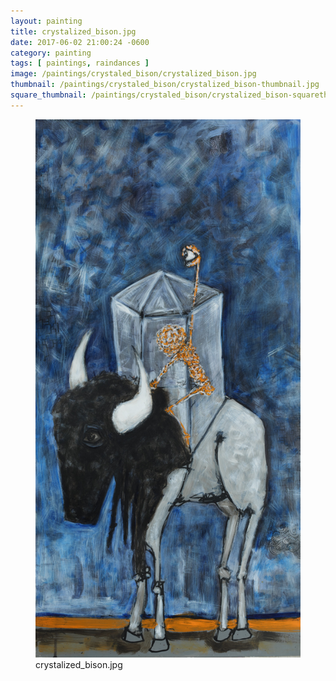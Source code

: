 ```yaml
---
layout: painting
title: crystalized_bison.jpg
date: 2017-06-02 21:00:24 -0600
category: painting
tags: [ paintings, raindances ]
image: /paintings/crystaled_bison/crystalized_bison.jpg
thumbnail: /paintings/crystaled_bison/crystalized_bison-thumbnail.jpg
square_thumbnail: /paintings/crystaled_bison/crystalized_bison-squarethumb.jpg
---
```


<figure class="fullwidth"><img src="/paintings/crystaled_bison/crystalized_bison.jpg" alt="A painting titled: crystalized_bison.jpg by painter Kyle Cunningham" /><figcaption>crystalized_bison.jpg</figcaption></figure>
